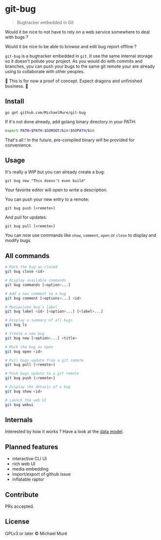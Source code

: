 # git-bug

> Bugtracker embedded in Git

Would it be nice to not have to rely on a web service somewhere to deal with bugs ?

Would it be nice to be able to browse and edit bug report offline ?

`git-bug` is a bugtracker embedded in `git`. It use the same internal storage so it doesn't pollute your project. As you would do with commits and branches, you can push your bugs to the same git remote your are already using to collaborate with other peoples.

:construction: This is for now a proof of concept. Expect dragons and unfinished business. :construction:

## Install

```shell
go get github.com/MichaelMure/git-bug
```

If it's not done already, add golang binary directory in your PATH:

```bash
export PATH=$PATH:$GOROOT/bin:$GOPATH/bin
```

That's all ! In the future, pre-compiled binary will be provided for convenience.

## Usage

It's really a WIP but you can already create a bug:

```
git bug new "This doesn't even build"
```

Your favorite editor will open to write a description.

You can push your new entry to a remote:
```
git bug push [<remote>]
```

And pull for updates:
```
git bug pull [<remote>]
```

You can now use commands like `show`, `comment`, `open` or `close` to display and modify bugs.

## All commands

```bash
# Mark the bug as closed
git bug close <id>

# Display available commands
git bug commands [<option>...]

# Add a new comment to a bug
git bug comment [<options>...] <id>

# Manipulate bug's label
git bug label <id> [<option>...] [<label>...]

# Display a summary of all bugs
git bug ls 

# Create a new bug
git bug new [<option>...] <title>

# Mark the bug as open
git bug open <id>

# Pull bugs update from a git remote
git bug pull [<remote>]

# Push bugs update to a git remote
git bug push [<remote>]

# Display the details of a bug
git bug show <id>

# Launch the web UI
git bug webui 
```

## Internals

Interested by how it works ? Have a look at the [data model](doc/model.md).

## Planned features

- interactive CLI UI
- rich web UI
- media embedding
- import/export of github issue
- inflatable raptor

## Contribute

PRs accepted.

## License


GPLv3 or later © Michael Muré
